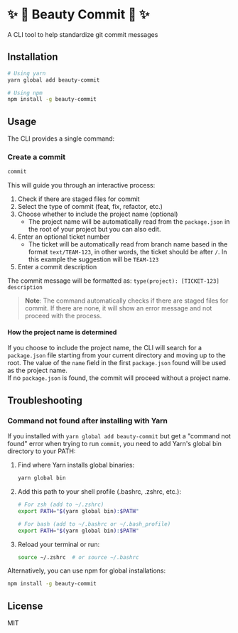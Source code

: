 # ✨ 💅 Beauty Commit 💫 ✨

A CLI tool to help standardize git commit messages

## Installation

```bash
# Using yarn
yarn global add beauty-commit

# Using npm
npm install -g beauty-commit
```

## Usage

The CLI provides a single command:

### Create a commit

```bash
commit
```

This will guide you through an interactive process:

1. Check if there are staged files for commit
2. Select the type of commit (feat, fix, refactor, etc.)
3. Choose whether to include the project name (optional)
   - The project name will be automatically read from the `package.json` in the root of your project but you can also edit.
4. Enter an optional ticket number
   - The ticket will be automatically read from branch name based in the format `text/TEAM-123`, in other words, the ticket should be after `/`. In this example the suggestion will be `TEAM-123`
5. Enter a commit description

The commit message will be formatted as: `type(project): [TICKET-123] description`

> **Note**: The command automatically checks if there are staged files for commit. If there are none, it will show an error message and not proceed with the process.

#### How the project name is determined

If you choose to include the project name, the CLI will search for a `package.json` file starting from your current directory and moving up to the root. The value of the `name` field in the first `package.json` found will be used as the project name.  
If no `package.json` is found, the commit will proceed without a project name.

## Troubleshooting

### Command not found after installing with Yarn

If you installed with `yarn global add beauty-commit` but get a "command not found" error when trying to run `commit`, you need to add Yarn's global bin directory to your PATH:

1. Find where Yarn installs global binaries:

   ```bash
   yarn global bin
   ```

2. Add this path to your shell profile (.bashrc, .zshrc, etc.):

   ```bash
   # For zsh (add to ~/.zshrc)
   export PATH="$(yarn global bin):$PATH"

   # For bash (add to ~/.bashrc or ~/.bash_profile)
   export PATH="$(yarn global bin):$PATH"
   ```

3. Reload your terminal or run:
   ```bash
   source ~/.zshrc  # or source ~/.bashrc
   ```

Alternatively, you can use npm for global installations:

```bash
npm install -g beauty-commit
```

## License

MIT

